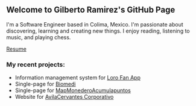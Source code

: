 ## Welcome to Gilberto Ramirez's GitHub Page

I'm a Software Engineer based in Colima, Mexico. I'm passionate about discovering, learning and creating new things. I enjoy reading, listening to music, and playing chess. 

[Resume](/cv) 

### My recent projects: 
- Information management system for [Loro Fan App](http://lorofan.gilberto-ramirez.me/)
- Single-page for [Biomedi](http://gilberto-ramirez.me/Biomedi/)
- Single-page for [MapMonederoAcumulapuntos](http://map.ghapps.com.mx/gilberto/)
- Website for [AvilaCervantes Corporativo](https://avilacervantes.com/)

<a href="{{ site.baseurl }}"><i class="fab fa-linkedin-in"></i>


